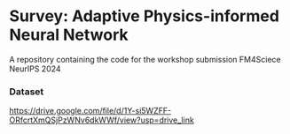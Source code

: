 # Survey: Adaptive Physics-informed Neural Network
A repository containing the code for the workshop submission FM4Sciece NeurIPS 2024

### Dataset
https://drive.google.com/file/d/1Y-si5WZFF-ORfcrtXmQSjPzWNv6dkWWf/view?usp=drive_link
